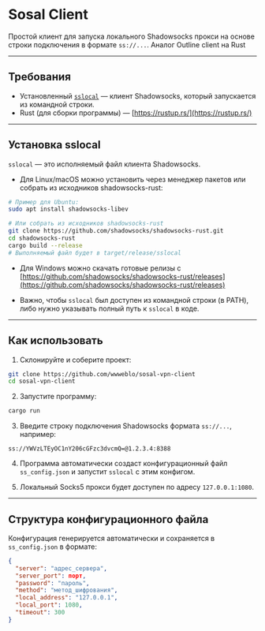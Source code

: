 # Sosal Client

Простой клиент для запуска локального Shadowsocks прокси на основе строки подключения в формате `ss://...`. Аналог Outline client на Rust

---

## Требования

- Установленный [`sslocal`](https://github.com/shadowsocks/shadowsocks-rust) — клиент Shadowsocks, который запускается из командной строки.
- Rust (для сборки программы) — [https://rustup.rs/](https://rustup.rs/)

---

## Установка sslocal

`sslocal` — это исполняемый файл клиента Shadowsocks.

- Для Linux/macOS можно установить через менеджер пакетов или собрать из исходников shadowsocks-rust:

```bash
# Пример для Ubuntu:
sudo apt install shadowsocks-libev

# Или собрать из исходников shadowsocks-rust
git clone https://github.com/shadowsocks/shadowsocks-rust.git
cd shadowsocks-rust
cargo build --release
# Выполняемый файл будет в target/release/sslocal
```

- Для Windows можно скачать готовые релизы с [https://github.com/shadowsocks/shadowsocks-rust/releases](https://github.com/shadowsocks/shadowsocks-rust/releases)

- Важно, чтобы `sslocal` был доступен из командной строки (в PATH), либо нужно указывать полный путь к `sslocal` в коде.

---

## Как использовать

1. Склонируйте и соберите проект:

```bash
git clone https://github.com/wwweblo/sosal-vpn-client
cd sosal-vpn-client
```

2. Запустите программу:

```bash
cargo run
```

3. Введите строку подключения Shadowsocks формата `ss://...`, например:

```
ss://YWVzLTEyOC1nY206cGFzc3dvcmQ=@1.2.3.4:8388
```

4. Программа автоматически создаст конфигурационный файл `ss_config.json` и запустит `sslocal` с этим конфигом.

5. Локальный Socks5 прокси будет доступен по адресу `127.0.0.1:1080`.

---

## Структура конфигурационного файла

Конфигурация генерируется автоматически и сохраняется в `ss_config.json` в формате:

```json
{
  "server": "адрес_сервера",
  "server_port": порт,
  "password": "пароль",
  "method": "метод_шифрования",
  "local_address": "127.0.0.1",
  "local_port": 1080,
  "timeout": 300
}
```
